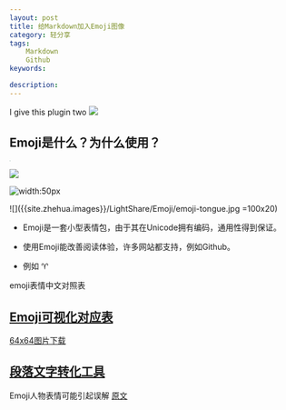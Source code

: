 ```yaml
---
layout: post
title: 给Markdown加入Emoji图像
category: 轻分享
tags:
    Markdown
    Github
keywords: 

description: 
---
```



I give this plugin two ![]({{site.zhehua.emoji}}/+1.png)




## Emoji是什么？为什么使用？

<img src="{{site.zhehua.images}}/LightShare/Emoji/emoji-tongue.jpg" style="zoom:10%" />

![]({{site.zhehua.images}}/LightShare/Emoji/emoji-tongue.jpg)


![]({{site.zhehua.images}}/LightShare/Emoji/emoji-tongue.jpg "width:50px")


![]({{site.zhehua.images}}/LightShare/Emoji/emoji-tongue.jpg =100x20)


* Emoji是一套小型表情包，由于其在Unicode拥有编码，通用性得到保证。

* 使用Emoji能改善阅读体验，许多网站都支持，例如Github。

* 例如 :aries:


emoji表情中文对照表




## [Emoji可视化对应表](http://www.webpagefx.com/tools/emoji-cheat-sheet/)

[64x64图片下载](https://github.com/WebpageFX/emoji-cheat-sheet.com)

## [段落文字转化工具](http://superemojitranslator.com/emoji-translate)


Emoji人物表情可能引起误解
 [原文](http://doc.99yee.cn/2016/04/20/emoji_misunderstanding/)